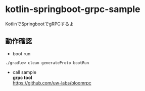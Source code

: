 # kotlin-springboot-grpc-sample

KotlinでSpringbootでgRPCするよ


## 動作確認

- boot run
```
./gradlew clean generateProto bootRun
```

- call sample  
**grpc tool**  
https://github.com/uw-labs/bloomrpc

